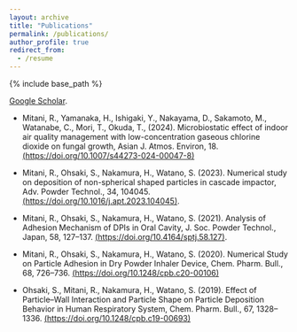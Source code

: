 ```yaml
---
layout: archive
title: "Publications"
permalink: /publications/
author_profile: true
redirect_from:
  - /resume
---
```


{% include base_path %}

[Google Scholar](https://scholar.google.co.jp/citations?hl=en&view_op=list_works&gmla=AJsN-F7MOdB0a5l9VT4gs_hjp572QDANbkQb-rozw_B3oqe8vkIVijqHTje_WYbYZoGMlBca1SlajJHlnOJi_zGsYU_4IoF9DLUAIV-K3EuAnSxHE-L88jY&user=XoJApAsAAAAJ).


* Mitani, R., Yamanaka, H., Ishigaki, Y., Nakayama, D., Sakamoto, M., Watanabe, C., Mori, T., Okuda, T., (2024). Microbiostatic effect of indoor air quality management with low-concentration gaseous chlorine dioxide on fungal growth, Asian J. Atmos. Environ, 18. [(https://doi.org/10.1007/s44273-024-00047-8)](https://doi.org/10.1007/s44273-024-00047-8)

  
* Mitani, R., Ohsaki, S., Nakamura, H., Watano, S. (2023). Numerical study on deposition of non-spherical shaped particles in cascade impactor, Adv. Powder Technol., 34, 104045. [(https://doi.org/10.1016/j.apt.2023.104045)](https://doi.org/10.1016/j.apt.2023.104045). 


* Mitani, R., Ohsaki, S., Nakamura, H., Watano, S. (2021). Analysis of Adhesion Mechanism of DPIs in Oral Cavity, J. Soc. Powder Technol., Japan, 58, 127–137. [(https://doi.org/10.4164/sptj.58.127)](https://doi.org/10.4164/sptj.58.127).  


* Mitani, R., Ohsaki, S., Nakamura, H., Watano, S. (2020). Numerical Study on Particle Adhesion in Dry Powder Inhaler Device, Chem. Pharm. Bull., 68, 726–736. [(https://doi.org/10.1248/cpb.c20-00106)](https://doi.org/10.1248/cpb.c20-00106)  


* Ohsaki, S., Mitani, R., Nakamura, H., Watano, S. (2019). Effect of Particle–Wall Interaction and Particle Shape on Particle Deposition Behavior in Human Respiratory System, Chem. Pharm. Bull., 67, 1328–1336. [(https://doi.org/10.1248/cpb.c19-00693)](https://doi.org/10.1248/cpb.c19-00693)  
  
  
